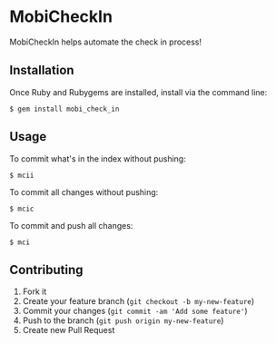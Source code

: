 # MobiCheckIn

MobiCheckIn helps automate the check in process!

## Installation

Once Ruby and Rubygems are installed, install via the command line:

    $ gem install mobi_check_in

## Usage

To commit what's in the index without pushing:

    $ mcii

To commit all changes without pushing:

    $ mcic

To commit and push all changes:

    $ mci

## Contributing

1. Fork it
2. Create your feature branch (`git checkout -b my-new-feature`)
3. Commit your changes (`git commit -am 'Add some feature'`)
4. Push to the branch (`git push origin my-new-feature`)
5. Create new Pull Request
